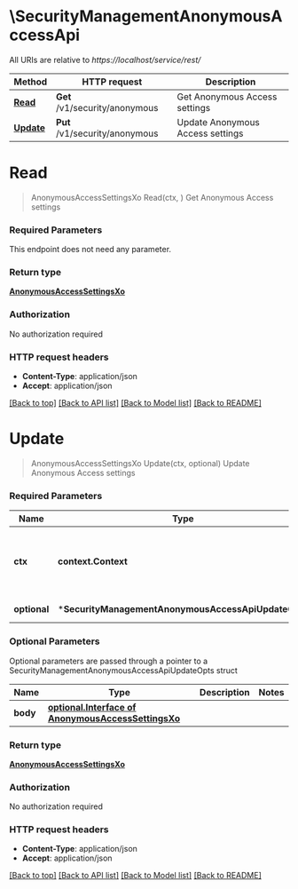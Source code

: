 # \SecurityManagementAnonymousAccessApi

All URIs are relative to *https://localhost/service/rest/*

Method | HTTP request | Description
------------- | ------------- | -------------
[**Read**](SecurityManagementAnonymousAccessApi.md#Read) | **Get** /v1/security/anonymous | Get Anonymous Access settings
[**Update**](SecurityManagementAnonymousAccessApi.md#Update) | **Put** /v1/security/anonymous | Update Anonymous Access settings


# **Read**
> AnonymousAccessSettingsXo Read(ctx, )
Get Anonymous Access settings



### Required Parameters
This endpoint does not need any parameter.

### Return type

[**AnonymousAccessSettingsXo**](AnonymousAccessSettingsXO.md)

### Authorization

No authorization required

### HTTP request headers

 - **Content-Type**: application/json
 - **Accept**: application/json

[[Back to top]](#) [[Back to API list]](../README.md#documentation-for-api-endpoints) [[Back to Model list]](../README.md#documentation-for-models) [[Back to README]](../README.md)

# **Update**
> AnonymousAccessSettingsXo Update(ctx, optional)
Update Anonymous Access settings



### Required Parameters

Name | Type | Description  | Notes
------------- | ------------- | ------------- | -------------
 **ctx** | **context.Context** | context for authentication, logging, cancellation, deadlines, tracing, etc.
 **optional** | ***SecurityManagementAnonymousAccessApiUpdateOpts** | optional parameters | nil if no parameters

### Optional Parameters
Optional parameters are passed through a pointer to a SecurityManagementAnonymousAccessApiUpdateOpts struct

Name | Type | Description  | Notes
------------- | ------------- | ------------- | -------------
 **body** | [**optional.Interface of AnonymousAccessSettingsXo**](AnonymousAccessSettingsXo.md)|  | 

### Return type

[**AnonymousAccessSettingsXo**](AnonymousAccessSettingsXO.md)

### Authorization

No authorization required

### HTTP request headers

 - **Content-Type**: application/json
 - **Accept**: application/json

[[Back to top]](#) [[Back to API list]](../README.md#documentation-for-api-endpoints) [[Back to Model list]](../README.md#documentation-for-models) [[Back to README]](../README.md)

